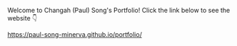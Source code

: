 Welcome to Changah (Paul) Song's Portfolio! Click the link below to see the website 👇

https://paul-song-minerva.github.io/portfolio/